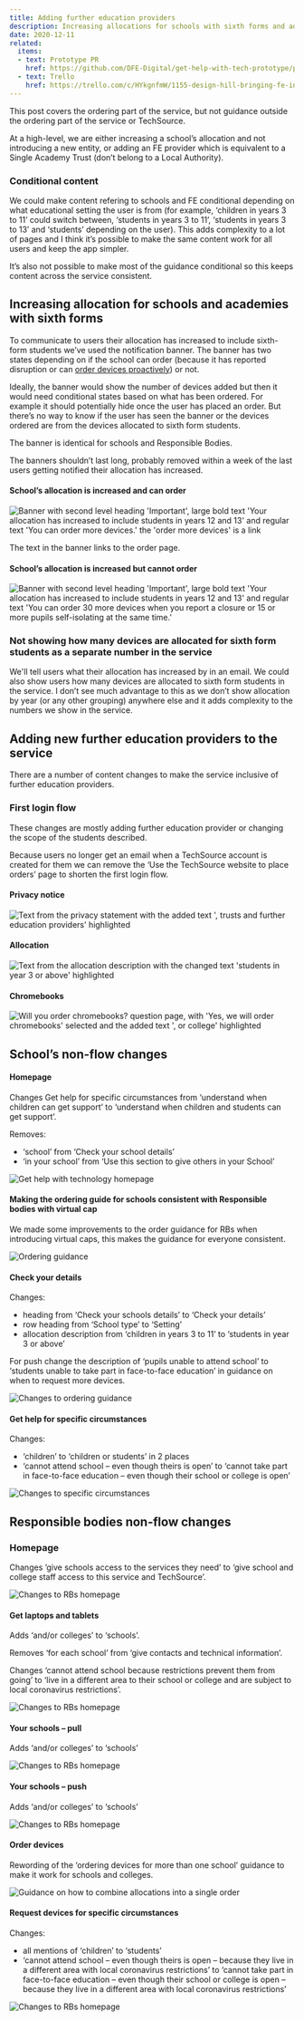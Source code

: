 ```yaml
---
title: Adding further education providers
description: Increasing allocations for schools with sixth forms and adding further education providers
date: 2020-12-11
related:
  items:
  - text: Prototype PR
    href: https://github.com/DFE-Digital/get-help-with-tech-prototype/pull/30
  - text: Trello
    href: https://trello.com/c/HYkgnfmW/1155-design-hill-bringing-fe-into-the-service
---
```


This post covers the ordering part of the service, but not guidance outside the ordering part of the service or TechSource.

At a high-level, we are either increasing a school’s allocation and not introducing a new entity, or adding an FE provider which is equivalent to a Single Academy Trust (don’t belong to a Local Authority).

### Conditional content

We could make content refering to schools and FE conditional depending on what educational setting the user is from (for example, ‘children in years 3 to 11’ could switch between, ‘students in years 3 to 11’, ‘students in years 3 to 13’ and ‘students’ depending on the user). This adds complexity to a lot of pages and I think it’s possible to make the same content work for all users and keep the app simpler.

It’s also not possible to make most of the guidance conditional so this keeps content across the service consistent.

## Increasing allocation for schools and academies with sixth forms

To communicate to users their allocation has increased to include sixth-form students we’ve used the notification banner. The banner has two states depending on if the school can order (because it has reported disruption or can [order devices proactively](/push)) or not.

Ideally, the banner would show the number of devices added but then it would need conditional states based on what has been ordered. For example it should potentially hide once the user has placed an order. But there’s no way to know if the user has seen the banner or the devices ordered are from the devices allocated to sixth form students.

The banner is identical for schools and Responsible Bodies.

The banners shouldn’t last long, probably removed within a week of the last users getting notified their allocation has increased.

#### School’s allocation is increased and can order

<img src="/images/fe-providers/01-sixth-form-banner--can-order.png"
     alt="Banner with second level heading 'Important', large bold text 'Your allocation has increased to include students in years 12 and 13' and regular text 'You can order more devices.' the 'order more devices' is a link">

The text in the banner links to the order page.

#### School’s allocation is increased but cannot order

<img src="/images/fe-providers/02-sixth-form-banner--cannot-order.png"
     alt="Banner with second level heading 'Important', large bold text 'Your allocation has increased to include students in years 12 and 13' and regular text 'You can order 30 more devices when you report a closure or 15 or more pupils self-isolating at the same time.'">

### Not showing how many devices are allocated for sixth form students as a separate number in the service

We'll tell users what their allocation has increased by in an email. We could also show users how many devices are allocated to sixth form students in the service. I don’t see much advantage to this as we don’t show allocation by year (or any other grouping) anywhere else and it adds complexity to the numbers we show in the service.

## Adding new further education providers to the service

There are a number of content changes to make the service inclusive of further education providers.

### First login flow

These changes are mostly adding further education provider or changing the scope of the students described.

Because users no longer get an email when a TechSource account is created for them we can remove the ‘Use the TechSource website to place orders’ page to shorten the first login flow.

#### Privacy notice

<img src="/images/fe-providers/03-privacy-statement.png"
     alt="Text from the privacy statement with the added text ', trusts and further education providers' highlighted">

#### Allocation

<img src="/images/fe-providers/04-allocation.png"
     alt="Text from the allocation description with the changed text 'students in year 3 or above' highlighted">

#### Chromebooks

<img src="/images/fe-providers/05-chromebooks.png"
     alt="Will you order chromebooks? question page, with 'Yes, we will order chromebooks' selected and the added text ', or college' highlighted">

## School’s non-flow changes

#### Homepage

Changes Get help for specific circumstances from ‘understand when children can get support’ to ‘understand when children and students can get support’.

Removes:
- ‘school’ from ‘Check your school details’
- ‘in your school’ from ‘Use this section to give others in your School’

<img src="/images/fe-providers/07-index.png"
     alt="Get help with technology homepage">

#### Making the ordering guide for schools consistent with Responsible bodies with virtual cap

We made some improvements to the order guidance for RBs when introducing virtual caps, this makes the guidance for everyone consistent.

<img src="/images/fe-providers/08-how-to-order-guidance.png"
     alt="Ordering guidance">

#### Check your details

Changes:
- heading from ‘Check your schools details’ to ‘Check your details’
- row heading  from ‘School type’ to ‘Setting’
- allocation description from ‘children in years 3 to 11’ to ‘students in year 3 or above’

For push change the description of ‘pupils unable to attend school’ to ‘students unable to take part in face-to-face education’ in guidance on when to request more devices.

<img src="/images/fe-providers/09-check-your-details.png"
     alt="Changes to ordering guidance">

#### Get help for specific circumstances

Changes:
- ‘children’ to ‘children or students’ in 2 places
- ‘cannot attend school – even though theirs is open’ to ‘cannot take part in face-to-face education – even though their school or college is open’

<img src="/images/fe-providers/10-specific-circumstances.png"
     alt="Changes to specific circumstances">

## Responsible bodies non-flow changes

### Homepage

Changes ’give schools access to the services they need’ to ‘give school and college staff access to this service and TechSource’.

<img src="/images/fe-providers/11-rb-homepage.png"
     alt="Changes to RBs homepage">

#### Get laptops and tablets

Adds ‘and/or colleges’ to ‘schools’.

Removes ‘for each school’ from ‘give contacts and technical information’.

Changes ‘cannot attend school because restrictions prevent them from going’ to ‘live in a different area to their school or college and are subject to local coronavirus restrictions’.

<img src="/images/fe-providers/12-get-laptops-and-tablets.png"
     alt="Changes to RBs homepage">

#### Your schools – pull

Adds ‘and/or colleges’ to ‘schools’

<img src="/images/fe-providers/13-your-schools--pull.png"
     alt="Changes to RBs homepage">

#### Your schools – push

Adds ‘and/or colleges’ to ‘schools’

<img src="/images/fe-providers/14-your-schools--push.png"
     alt="Changes to RBs homepage">

#### Order devices

Rewording of the ‘ordering devices for more than one school’ guidance to make it work for schools and colleges.

<img src="/images/fe-providers/15-order-devices.png"
     alt="Guidance on how to combine allocations into a single order">

#### Request devices for specific circumstances

Changes:
- all mentions of ‘children’ to ‘students’
- ‘cannot attend school – even though theirs is open – because they live in a different area with local coronavirus restrictions’ to ‘cannot take part in face-to-face education – even though their school or college is open – because they live in a different area with local coronavirus restrictions’

<img src="/images/fe-providers/16-request-for-specific-circumstances.png"
     alt="Changes to RBs homepage">
